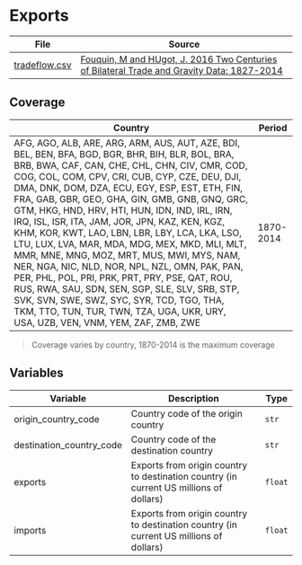 # Exports

File | Source
---|---
[tradeflow.csv](https://github.com/cverluise/patentcity/tree/feature/assets/assets) | [Fouquin, M and HUgot, J. 2016 Two Centuries of Bilateral Trade and Gravity Data: 1827-2014](https://econpapers.repec.org/paper/ciicepidt/2016-14.htm)

## Coverage

Country | Period
---|---
AFG, AGO, ALB, ARE, ARG, ARM, AUS, AUT, AZE, BDI, BEL, BEN, BFA, BGD, BGR, BHR, BIH, BLR, BOL, BRA, BRB, BWA, CAF, CAN, CHE, CHL, CHN, CIV, CMR, COD, COG, COL, COM, CPV, CRI, CUB, CYP, CZE, DEU, DJI, DMA, DNK, DOM, DZA, ECU, EGY, ESP, EST, ETH, FIN, FRA, GAB, GBR, GEO, GHA, GIN, GMB, GNB, GNQ, GRC, GTM, HKG, HND, HRV, HTI, HUN, IDN, IND, IRL, IRN, IRQ, ISL, ISR, ITA, JAM, JOR, JPN, KAZ, KEN, KGZ, KHM, KOR, KWT, LAO, LBN, LBR, LBY, LCA, LKA, LSO, LTU, LUX, LVA, MAR, MDA, MDG, MEX, MKD, MLI, MLT, MMR, MNE, MNG, MOZ, MRT, MUS, MWI, MYS, NAM, NER, NGA, NIC, NLD, NOR, NPL, NZL, OMN, PAK, PAN, PER, PHL, POL, PRI, PRK, PRT, PRY, PSE, QAT, ROU, RUS, RWA, SAU, SDN, SEN, SGP, SLE, SLV, SRB, STP, SVK, SVN, SWE, SWZ, SYC, SYR, TCD, TGO, THA, TKM, TTO, TUN, TUR, TWN, TZA, UGA, UKR, URY, USA, UZB, VEN, VNM, YEM, ZAF, ZMB, ZWE | 1870-2014

> Coverage varies by country, 1870-2014 is the maximum coverage

## Variables

Variable|Description    | Type
---|---|---
origin_country_code     | Country code of the origin country| `str`
destination_country_code| Country code of the destination country | `str`
exports                | Exports from origin country to destination country (in current US millions of dollars) | `float`
imports | Exports from origin country to destination country (in current US millions of dollars) | `float`
